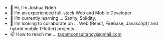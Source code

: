- 👋 Hi, I’m Joshua Nderi
- 👀 I’m an experienced full-stack Web and Mobile Developer
- 🌱 I’m currently learning ... Sanity, Solidity,
- 💞️ I’m looking to collaborate on ... Web (React, Firebase, Javascript) and hybrid mobile (Flutter) projects
- 📫 How to reach me ... tapamconsultancy@gmail.com

<!---
Josyno106/Josyno106 is a ✨ special ✨ repository because its `README.md` (this file) appears on your GitHub profile.
You can click the Preview link to take a look at your changes.
--->
